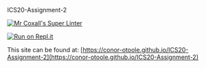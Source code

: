 ICS20-Assignment-2

[![Mr Coxall's Super Linter](https://github.com/conor-otoole/ICS20-Assignment-2/workflows/Mr%20Coxall's%20Super%20Linter/badge.svg)](https://github.com/conor-otoole/ICS20-Assignment-2/actions/)

[![Run on Repl.it](https://repl.it/badge/github/conor-otoole/ICS20-Assignment-2)](https://repl.it/github/conor-otoole/ICS20-Assignment-2)

This site can be found at: [https://conor-otoole.github.io/ICS20-Assignment-2](https://conor-otoole.github.io/ICS20-Assignment-2)
